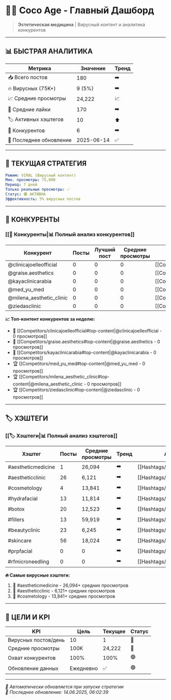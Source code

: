 # 🥥✨ Coco Age - Главный Дашборд

> **Эстетическая медицина** | Вирусный контент и аналитика конкурентов

---

## 📊 **БЫСТРАЯ АНАЛИТИКА**

| Метрика | Значение | Тренд |
|---------|----------|-------|
| 📥 Всего постов | 180 | ➡️ |
| 🔥 Вирусных (75K+) | 9 (5%) | ➡️ |
| 📈 Средние просмотры | 24,222 | 📈 |
| 💬 Средние лайки | 170 | ➡️ |
| 🏷️ Активных хэштегов | 10 | ⬆️ |
| 🏢 Конкурентов | 6 | ➡️ |
| 📅 Последнее обновление | 2025-06-14 | ✅ |

---

## 🎯 **ТЕКУЩАЯ СТРАТЕГИЯ**

```yaml
Режим: VIRAL (Вирусный контент)
Мин. просмотры: 75,000
Период: 7 дней
Только реальные просмотры: ✅
Статус: 🟢 АКТИВНА
Эффективность: 5% вирусных постов
```

---

## 🏢 **КОНКУРЕНТЫ** 

### [[👥 Конкуренты|📊 Полный анализ конкурентов]]

| Конкурент | Посты | Лучший пост | Средние просмотры | Анализ |
|-----------|-------|-------------|-------------------|--------|
| @clinicajoelleofficial | 0 | 0 | 0 | [[Competitors/clinicajoelleofficial|📊 Анализ]] |
| @graise.aesthetics | 0 | 0 | 0 | [[Competitors/graise.aesthetics|📊 Анализ]] |
| @kayaclinicarabia | 0 | 0 | 0 | [[Competitors/kayaclinicarabia|📊 Анализ]] |
| @med_yu_med | 0 | 0 | 0 | [[Competitors/med_yu_med|📊 Анализ]] |
| @milena_aesthetic_clinic | 0 | 0 | 0 | [[Competitors/milena_aesthetic_clinic|📊 Анализ]] |
| @ziedasclinic | 0 | 0 | 0 | [[Competitors/ziedasclinic|📊 Анализ]] |

**📈 Топ-контент конкурентов за неделю:**
- 🥇 [[Competitors/clinicajoelleofficial#top-content|@clinicajoelleofficial - 0 просмотров]]
- 🥈 [[Competitors/graise.aesthetics#top-content|@graise.aesthetics - 0 просмотров]]
- 🥉 [[Competitors/kayaclinicarabia#top-content|@kayaclinicarabia - 0 просмотров]]
- 🏆 [[Competitors/med_yu_med#top-content|@med_yu_med - 0 просмотров]]
- 🏆 [[Competitors/milena_aesthetic_clinic#top-content|@milena_aesthetic_clinic - 0 просмотров]]
- 🏆 [[Competitors/ziedasclinic#top-content|@ziedasclinic - 0 просмотров]]

---

## 🏷️ **ХЭШТЕГИ**

### [[🏷️ Хэштеги|📊 Полный анализ хэштегов]]

| Хэштег | Посты | Средние просмотры | Тренд | Анализ |
|--------|-------|-------------------|-------|--------|
| #aestheticmedicine | 1 | 26,094 | ➡️ | [[Hashtags/aestheticmedicine|📊 Анализ]] |
| #aestheticclinic | 26 | 6,121 | ➡️ | [[Hashtags/aestheticclinic|📊 Анализ]] |
| #cosmetology | 4 | 13,841 | ➡️ | [[Hashtags/cosmetology|📊 Анализ]] |
| #hydrafacial | 13 | 11,814 | ➡️ | [[Hashtags/hydrafacial|📊 Анализ]] |
| #botox | 20 | 12,523 | ➡️ | [[Hashtags/botox|📊 Анализ]] |
| #fillers | 13 | 59,919 | ➡️ | [[Hashtags/fillers|📊 Анализ]] |
| #beautyclinic | 23 | 6,245 | ➡️ | [[Hashtags/beautyclinic|📊 Анализ]] |
| #skincare | 56 | 18,024 | ➡️ | [[Hashtags/skincare|📊 Анализ]] |
| #prpfacial | 0 | 0 | ➡️ | [[Hashtags/prpfacial|📊 Анализ]] |
| #rfmicroneedling | 0 | 0 | ➡️ | [[Hashtags/rfmicroneedling|📊 Анализ]] |

**🔥 Самые вирусные хэштеги:**
1. 🥇 #aestheticmedicine - 26,094+ средних просмотров
2. 🥈 #aestheticclinic - 6,121+ средних просмотров
3. 🥉 #cosmetology - 13,841+ средних просмотров

---

## 🎯 **ЦЕЛИ И KPI**

| KPI | Цель | Текущее | Статус |
|-----|------|---------|--------|
| Вирусных постов/день | 10 | 1 | 🔴 |
| Средние просмотры | 100K | 24,222 | 🔴 |
| Охват конкурентов | 100% | 100% | 🟢 |
| Обновление данных | Ежедневно | ✅ | 🟢 |

---

*🤖 Автоматически обновляется при запуске стратегии*  
*📅 Последнее обновление: 14.06.2025, 06:02:39*